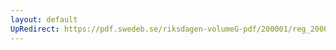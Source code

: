 ```yaml
---
layout: default
UpRedirect: https://pdf.swedeb.se/riksdagen-volumeG-pdf/200001/reg_200001/reg_200001_0175.pdf
---
```

